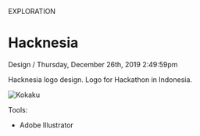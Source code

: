 <p class="type">EXPLORATION</p>

# Hacknesia

<p class="meta">Design  /  Thursday, December 26th, 2019 2:49:59pm</p>

Hacknesia logo design. Logo for Hackathon in Indonesia.

![Kokaku](https://farooq-agent.web.app/assets/images/works/details/219-hacknesia/hacknesia.jpg)

Tools:
- Adobe Illustrator
